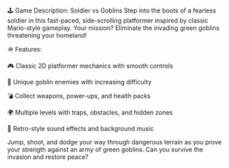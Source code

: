 🕹️ Game Description: Soldier vs Goblins
Step into the boots of a fearless soldier in this fast-paced, side-scrolling platformer inspired by classic Mario-style gameplay. Your mission? Eliminate the invading green goblins threatening your homeland!

🪖 Features:

🎮 Classic 2D platformer mechanics with smooth controls

🧌 Unique goblin enemies with increasing difficulty

💣 Collect weapons, power-ups, and health packs

🌍 Multiple levels with traps, obstacles, and hidden zones

🎵 Retro-style sound effects and background music

Jump, shoot, and dodge your way through dangerous terrain as you prove your strength against an army of green goblins. Can you survive the invasion and restore peace?

